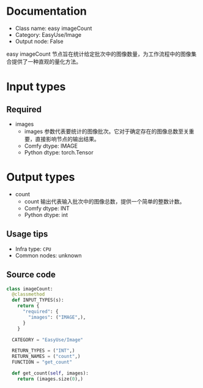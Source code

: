 
# Documentation
- Class name: easy imageCount
- Category: EasyUse/Image
- Output node: False

easy imageCount 节点旨在统计给定批次中的图像数量，为工作流程中的图像集合提供了一种直观的量化方法。

# Input types
## Required
- images
    - images 参数代表要统计的图像批次。它对于确定存在的图像总数至关重要，直接影响节点的输出结果。
    - Comfy dtype: IMAGE
    - Python dtype: torch.Tensor

# Output types
- count
    - count 输出代表输入批次中的图像总数，提供一个简单的整数计数。
    - Comfy dtype: INT
    - Python dtype: int


## Usage tips
- Infra type: `CPU`
- Common nodes: unknown


## Source code
```python
class imageCount:
  @classmethod
  def INPUT_TYPES(s):
    return {
      "required": {
        "images": ("IMAGE",),
      }
    }

  CATEGORY = "EasyUse/Image"

  RETURN_TYPES = ("INT",)
  RETURN_NAMES = ("count",)
  FUNCTION = "get_count"

  def get_count(self, images):
    return (images.size(0),)

```
